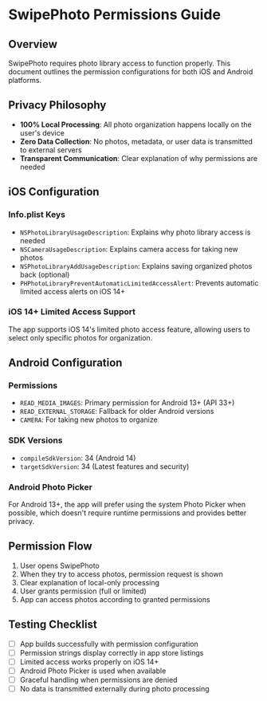 # SwipePhoto Permissions Guide

## Overview
SwipePhoto requires photo library access to function properly. This document outlines the permission configurations for both iOS and Android platforms.

## Privacy Philosophy
- **100% Local Processing**: All photo organization happens locally on the user's device
- **Zero Data Collection**: No photos, metadata, or user data is transmitted to external servers
- **Transparent Communication**: Clear explanation of why permissions are needed

## iOS Configuration

### Info.plist Keys
- `NSPhotoLibraryUsageDescription`: Explains why photo library access is needed
- `NSCameraUsageDescription`: Explains camera access for taking new photos
- `NSPhotoLibraryAddUsageDescription`: Explains saving organized photos back (optional)
- `PHPhotoLibraryPreventAutomaticLimitedAccessAlert`: Prevents automatic limited access alerts on iOS 14+

### iOS 14+ Limited Access Support
The app supports iOS 14's limited photo access feature, allowing users to select only specific photos for organization.

## Android Configuration

### Permissions
- `READ_MEDIA_IMAGES`: Primary permission for Android 13+ (API 33+)
- `READ_EXTERNAL_STORAGE`: Fallback for older Android versions
- `CAMERA`: For taking new photos to organize

### SDK Versions
- `compileSdkVersion`: 34 (Android 14)
- `targetSdkVersion`: 34 (Latest features and security)

### Android Photo Picker
For Android 13+, the app will prefer using the system Photo Picker when possible, which doesn't require runtime permissions and provides better privacy.

## Permission Flow
1. User opens SwipePhoto
2. When they try to access photos, permission request is shown
3. Clear explanation of local-only processing
4. User grants permission (full or limited)
5. App can access photos according to granted permissions

## Testing Checklist
- [ ] App builds successfully with permission configuration
- [ ] Permission strings display correctly in app store listings
- [ ] Limited access works properly on iOS 14+
- [ ] Android Photo Picker is used when available
- [ ] Graceful handling when permissions are denied
- [ ] No data is transmitted externally during photo processing 